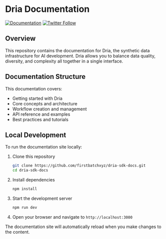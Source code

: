 # Dria Documentation

[![Documentation](https://img.shields.io/badge/docs-latest-brightgreen.svg)](https://docs.dria.com)
[![Twitter Follow](https://img.shields.io/twitter/follow/DriaAI?style=social)](https://twitter.com/DriaAI)

## Overview

This repository contains the documentation for Dria, the synthetic data infrastructure for AI development. Dria allows you to balance data quality, diversity, and complexity all together in a single interface.

## Documentation Structure

This documentation covers:

- Getting started with Dria
- Core concepts and architecture
- Workflow creation and management
- API reference and examples
- Best practices and tutorials

## Local Development

To run the documentation site locally:

1. Clone this repository
   ```bash
   git clone https://github.com/firstbatchxyz/dria-sdk-docs.git
   cd dria-sdk-docs
   ```

2. Install dependencies
   ```bash
   npm install
   ```

3. Start the development server
   ```bash
   npm run dev
   ```

4. Open your browser and navigate to `http://localhost:3000`

The documentation site will automatically reload when you make changes to the content.

